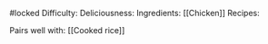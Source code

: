 #locked 
Difficulty:
Deliciousness:
Ingredients: [[Chicken]]
Recipes:

Pairs well with:
[[Cooked rice]]
